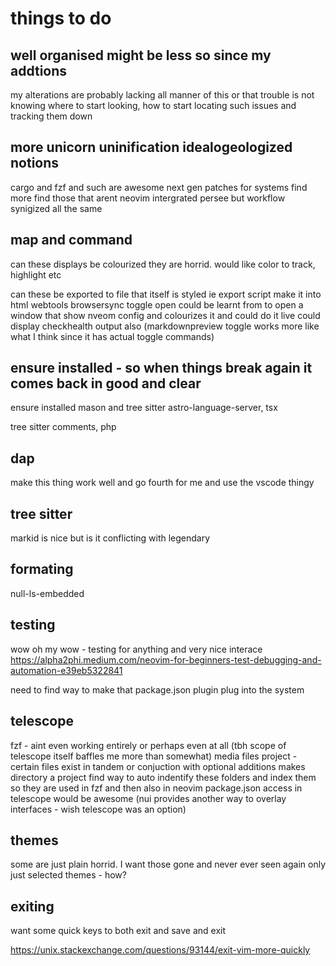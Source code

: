 # things to do

## well organised might be less so since my addtions

my alterations are probably lacking all manner of this or that
trouble is not knowing where to start looking,
how to start locating such issues and tracking them down

## more unicorn uninification idealogeologized notions

cargo and fzf and such are awesome next gen patches for systems find more
find those that arent neovim intergrated persee but workflow synigized all the same

## map and command

can these displays be colourized they are horrid. would like color to track, highlight etc

can these be exported to file that itself is styled ie export script make it into html
webtools browsersync toggle open could be learnt from to open a window that show
nveom config and colourizes it and could do it live could display checkhealth output also
(markdownpreview toggle works more like what I think since it has actual toggle commands)

## ensure installed - so when things break again it comes back in good and clear

ensure installed mason and tree sitter
astro-language-server, tsx

tree sitter comments, php

## dap

make this thing work well and go fourth for me and use the vscode thingy

## tree sitter

markid is nice but is it conflicting with legendary

## formating

null-ls-embedded

## testing

wow oh my wow - testing for anything and very nice interace
https://alpha2phi.medium.com/neovim-for-beginners-test-debugging-and-automation-e39eb5322841

need to find way to make that package.json plugin plug into the system

## telescope

fzf - aint even working entirely or perhaps even at all (tbh scope of telescope itself baffles me more than somewhat)
media files
project - certain files exist in tandem or conjuction with optional additions makes directory a project
find way to auto indentify these folders and index them so they are used in fzf and then also in neovim
package.json access in telescope would be awesome (nui provides another way to overlay interfaces - wish telescope was an option)

## themes

some are just plain horrid. I want those gone and never ever seen again
only just selected themes - how?

## exiting

want some quick keys to both exit and save and exit

https://unix.stackexchange.com/questions/93144/exit-vim-more-quickly
